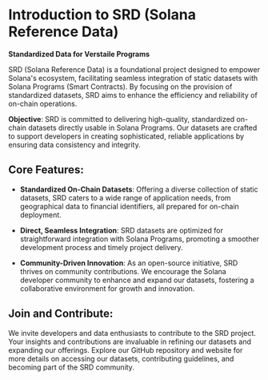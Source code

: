 # Introduction to SRD (Solana Reference Data)

**Standardized Data for Verstaile Programs**

SRD (Solana Reference Data) is a foundational project designed to empower Solana's ecosystem, facilitating seamless integration of static datasets with Solana Programs (Smart Contracts). By focusing on the provision of standardized datasets, SRD aims to enhance the efficiency and reliability of on-chain operations.

**Objective**: SRD is committed to delivering high-quality, standardized on-chain datasets directly usable in Solana Programs. Our datasets are crafted to support developers in creating sophisticated, reliable applications by ensuring data consistency and integrity.

## Core Features:
* **Standardized On-Chain Datasets**: Offering a diverse collection of static datasets, SRD caters to a wide range of application needs, from geographical data to financial identifiers, all prepared for on-chain deployment.

* **Direct, Seamless Integration**: SRD datasets are optimized for straightforward integration with Solana Programs, promoting a smoother development process and timely project delivery.

* **Community-Driven Innovation**: As an open-source initiative, SRD thrives on community contributions. We encourage the Solana developer community to enhance and expand our datasets, fostering a collaborative environment for growth and innovation.

## Join and Contribute:
We invite developers and data enthusiasts to contribute to the SRD project. Your insights and contributions are invaluable in refining our datasets and expanding our offerings. Explore our GitHub repository and website for more details on accessing our datasets, contributing guidelines, and becoming part of the SRD community.
